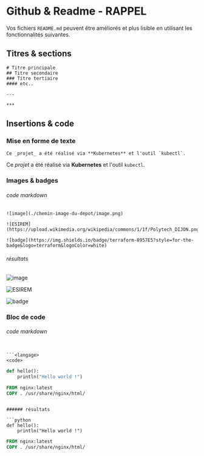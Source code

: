 # Github & Readme - RAPPEL

Vos fichiers `README.md` peuvent être améliorés et plus lisible en utilisant les fonctionnalités suivantes.

## Titres & sections

```text
# Titre principale
## Titre secondaire
### Titre tertiaire 
#### etc..

---

***
```

## Insertions & code

### Mise en forme de texte

```text
Ce _projet_ a été réalisé via **Kubernetes** et l'outil `kubectl`.
```

Ce _projet_ a été réalisé via **Kubernetes** et l'outil `kubectl`.

### Images & badges

###### code markdown

```text
![image](./chemin-image-du-depot/image.png)

![ESIREM](https://upload.wikimedia.org/wikipedia/commons/1/1f/Polytech_DIJON.png)

![badge](https://img.shields.io/badge/terraform-8957E5?style=for-the-badge&logo=terraform&logoColor=white)
```

###### résultats

![image](./chemin-image-du-depot/image.png)

![ESIREM](https://upload.wikimedia.org/wikipedia/commons/1/1f/Polytech_DIJON.png)

![badge](https://img.shields.io/badge/terraform-8957E5?style=for-the-badge&logo=terraform&logoColor=white)

### Bloc de code

###### code markdown

```text

```<langage>
<code>
```

```python
def hello():
    println("Hello world !")
```

```dockerfile
FROM nginx:latest
COPY . /usr/share/nginx/html/
```
```

###### résultats

```python
def hello():
    println("Hello world !")
```

```dockerfile
FROM nginx:latest
COPY . /usr/share/nginx/html/
```
